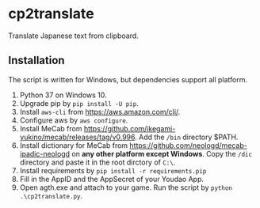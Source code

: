 # cp2translate
Translate Japanese text from clipboard.

## Installation
The script is written for Windows, but dependencies support all platform.

1. Python 37 on Windows 10.
2. Upgrade pip by `pip install -U pip`.
3. Install `aws-cli` from <https://aws.amazon.com/cli/>.
4. Configure aws by `aws configure`.
5. Install MeCab from <https://github.com/ikegami-yukino/mecab/releases/tag/v0.996>. Add the `/bin` directory $PATH.
6. Install dictionary for MeCab from <https://github.com/neologd/mecab-ipadic-neologd> on **any other platform except Windows**. Copy the `/dic` directory and paste it in the root dirctory of `C:\`.
7. Install requirements by `pip install -r requirements.pip`
8. Fill in the AppID and the AppSecret of your Youdao App.
9. Open agth.exe and attach to your game. Run the script by `python .\cp2translate.py`.
